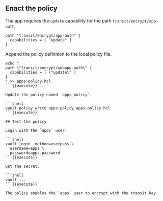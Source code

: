 ## Enact the policy

The app requires the `update` capability for the path `transit/encrypt/app-auth`.

```hcl
path "transit/encrypt/app-auth" {
  capabilities = [ "update" ]
}
```

Append the policy definition to the local policy file.

```shell
echo "
path \"transit/encrypt/webapp-auth\" {
  capabilities = [ \"update\" ]
}
" >> apps-policy.hcl
```{{execute}}

Update the policy named `apps-policy`.

```shell
vault policy write apps-policy apps-policy.hcl
```{{execute}}

## Test the policy

Login with the `apps` user.

```shell
vault login -method=userpass \
  username=apps \
  password=apps-password
```{{execute}}

Get the secret.

```shell
vault ...
```{{execute}}

The policy enables the `apps` user to encrypt with the transit key.